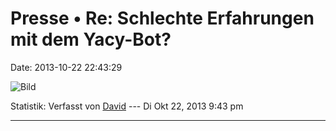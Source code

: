 Presse • Re: Schlechte Erfahrungen mit dem Yacy-Bot?
====================================================

Date: 2013-10-22 22:43:29

![Bild](http://i.imgur.com/Byukumw.gif)

Statistik: Verfasst von
[David](http://forum.yacy-websuche.de/memberlist.php?mode=viewprofile&u=8887)
--- Di Okt 22, 2013 9:43 pm

------------------------------------------------------------------------

